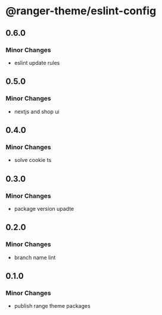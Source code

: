# @ranger-theme/eslint-config

## 0.6.0

### Minor Changes

- eslint update rules

## 0.5.0

### Minor Changes

- nextjs and shop ui

## 0.4.0

### Minor Changes

- solve cookie ts

## 0.3.0

### Minor Changes

- package version upadte

## 0.2.0

### Minor Changes

- branch name lint

## 0.1.0

### Minor Changes

- publish range theme packages
